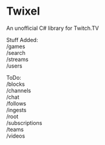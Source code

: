Twixel
======

An unofficial C# library for Twitch.TV

Stuff Added:  
/games  
/search  
/streams  
/users  

ToDo:  
/blocks  
/channels  
/chat  
/follows  
/ingests  
/root  
/subscriptions  
/teams  
/videos  
